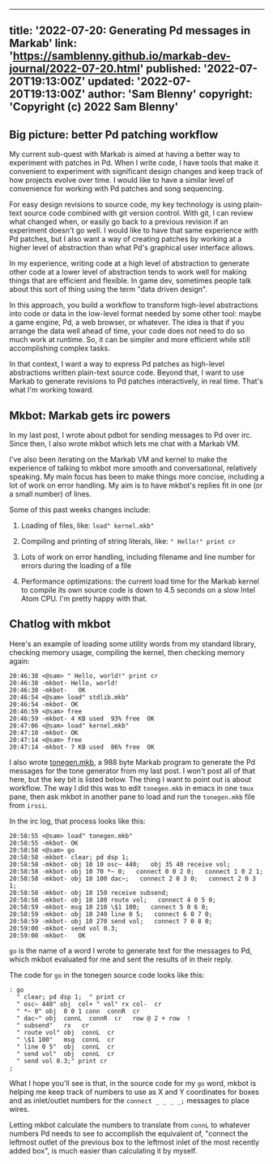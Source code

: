 <!--
Copyright (c) 2022 Sam Blenny
SPDX-License-Identifier: CC-BY-NC-SA-4.0
-->

---
title: '2022-07-20: Generating Pd messages in Markab'
link: 'https://samblenny.github.io/markab-dev-journal/2022-07-20.html'
published: '2022-07-20T19:13:00Z'
updated: '2022-07-20T19:13:00Z'
author: 'Sam Blenny'
copyright: 'Copyright (c) 2022 Sam Blenny'
---

## Big picture: better Pd patching workflow

My current sub-quest with Markab is aimed at having a better way to experiment
with patches in Pd. When I write code, I have tools that make it convenient to
experiment with significant design changes and keep track of how projects
evolve over time. I would like to have a similar level of convenience for
working with Pd patches and song sequencing.

For easy design revisions to source code, my key technology is using plain-text
source code combined with git version control. With git, I can review what
changed when, or easily go back to a previous revision if an experiment doesn't
go well. I would like to have that same experience with Pd patches, but I also
want a way of creating patches by working at a higher level of abstraction than
what Pd's graphical user interface allows.

In my experience, writing code at a high level of abstraction to generate other
code at a lower level of abstraction tends to work well for making things that
are efficient and flexible. In game dev, sometimes people talk about this sort
of thing using the term "data driven design".

In this approach, you build a workflow to transform high-level abstractions
into code or data in the low-level format needed by some other tool: maybe a
game engine, Pd, a web browser, or whatever. The idea is that if you arrange
the data well ahead of time, your code does not need to do so much work at
runtime. So, it can be simpler and more efficient while still accomplishing
complex tasks.

In that context, I want a way to express Pd patches as high-level abstractions
written plain-text source code. Beyond that, I want to use Markab to generate
revisions to Pd patches interactively, in real time. That's what I'm working
toward.


## Mkbot: Markab gets irc powers

In my last post, I wrote about pdbot for sending messages to Pd over irc. Since
then, I also wrote mkbot which lets me chat with a Markab VM.

I've also been iterating on the Markab VM and kernel to make the experience of
talking to mkbot more smooth and conversational, relatively speaking. My main
focus has been to make things more concise, including a lot of work on error
handling. My aim is to have mkbot's replies fit in one (or a small number) of
lines.

Some of this past weeks changes include:

1. Loading of files, like: `load" kernel.mkb"`

2. Compiling and printing of string literals, like: `" Hello!" print cr`

3. Lots of work on error handling, including filename and line number for
   errors during the loading of a file

4. Performance optimizations: the current load time for the Markab kernel to
   compile its own source code is down to 4.5 seconds on a slow Intel Atom CPU.
   I'm pretty happy with that.


## Chatlog with mkbot

Here's an example of loading some utility words from my standard library,
checking memory usage, compiling the kernel, then checking memory again:

```
20:46:38 <@sam> " Hello, world!" print cr
20:46:38 -mkbot- Hello, world!
20:46:38 -mkbot-   OK
20:46:54 <@sam> load" stdlib.mkb"
20:46:54 -mkbot- OK
20:46:59 <@sam> free
20:46:59 -mkbot- 4 KB used  93% free  OK
20:47:06 <@sam> load" kernel.mkb"
20:47:10 -mkbot- OK
20:47:14 <@sam> free
20:47:14 -mkbot- 7 KB used  86% free  OK
```

I also wrote
[tonegen.mkb](https://raw.githubusercontent.com/samblenny/markab-lab/2022-07-20/pdbridge/tonegen.mkb),
a 988 byte Markab program to generate the Pd messages for the tone generator
from my last post. I won't post all of that here, but the key bit is listed
below. The thing I want to point out is about workflow. The way I did this was
to edit `tonegen.mkb` in emacs in one `tmux` pane, then ask mkbot in another
pane to load and run the `tonegen.mkb` file from `irssi`.

In the irc log, that process looks like this:

```
20:58:55 <@sam> load" tonegen.mkb"
20:58:55 -mkbot- OK
20:58:58 <@sam> go
20:58:58 -mkbot- clear; pd dsp 1;
20:58:58 -mkbot- obj 10 10 osc~ 440;   obj 35 40 receive vol;
20:58:58 -mkbot- obj 10 70 *~ 0;   connect 0 0 2 0;   connect 1 0 2 1;
20:58:58 -mkbot- obj 10 100 dac~;   connect 2 0 3 0;   connect 2 0 3 1;
20:58:58 -mkbot- obj 10 150 receive subsend;
20:58:58 -mkbot- obj 10 180 route vol;   connect 4 0 5 0;
20:58:59 -mkbot- msg 10 210 \$1 100;   connect 5 0 6 0;
20:58:59 -mkbot- obj 10 240 line 0 5;   connect 6 0 7 0;
20:58:59 -mkbot- obj 10 270 send vol;   connect 7 0 8 0;
20:59:00 -mkbot- send vol 0.3;
20:59:00 -mkbot-   OK
```

`go` is the name of a word I wrote to generate text for the messages to Pd,
which mkbot evaluated for me and sent the results of in their reply.

The code for `go` in the tonegen source code looks like this:

```
: go
  " clear; pd dsp 1;  " print cr
  " osc~ 440" obj  col+ " vol" rx col-  cr
  " *~ 0" obj  0 0 1 conn  connR  cr
  " dac~" obj  connL  connR  cr   row @ 2 + row  !
  " subsend"   rx   cr
  " route vol" obj  connL  cr
  " \$1 100"   msg  connL  cr
  " line 0 5"  obj  connL  cr
  " send vol"  obj  connL  cr
  " send vol 0.3;" print cr
;
```

What I hope you'll see is that, in the source code for my `go` word, mkbot is
helping me keep track of numbers to use as X and Y coordinates for boxes and as
inlet/outlet numbers for the `connect _ _ _ _;` messages to place wires.

Letting mkbot calculate the numbers to translate from `connL` to whatever
numbers Pd needs to see to accomplish the equivalent of, "connect the leftmost
outlet of the previous box to the leftmost inlet of the most recently added
box", is much easier than calculating it by myself.

